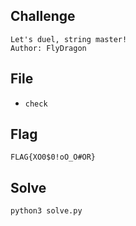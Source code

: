 ## Challenge
```
Let's duel, string master!  
Author: FlyDragon
```
## File
- `check`
## Flag
```
FLAG{XO0$0!oO_O#OR}
```
## Solve
```
python3 solve.py
```
